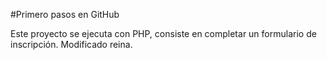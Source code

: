 #Primero pasos en GitHub

Este proyecto se ejecuta con PHP, consiste en completar un formulario de inscripción. Modificado reina.

